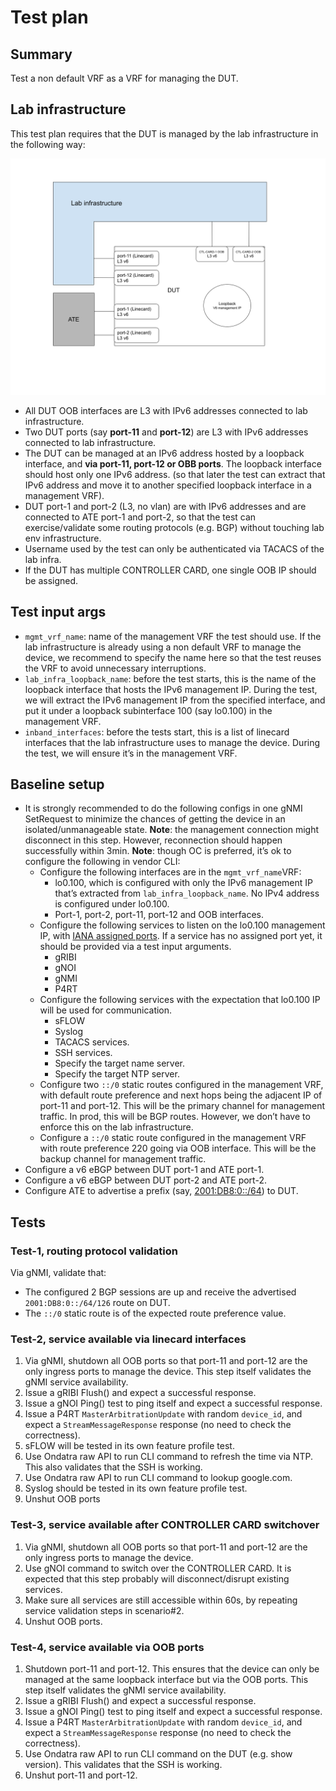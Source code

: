 # Test plan

## Summary

Test a non default VRF as a VRF for managing the DUT.

## Lab infrastructure

This test plan requires that the DUT is managed by the lab infrastructure in the following way:

![lab_infra](lab_infra.png)

*   All DUT OOB interfaces are L3 with IPv6 addresses connected to lab infrastructure.
*   Two DUT ports (say **port-11** and **port-12**) are L3 with IPv6 addresses connected to lab infrastructure.
*   The DUT can be managed at an IPv6 address hosted by a loopback interface, and **via port-11, port-12 or OBB ports**. The loopback interface should host only one IPv6 address. (so that later the test can extract that IPv6 address and move it to another specified loopback interface in a management VRF).
*   DUT port-1 and port-2 (L3, no vlan) are with IPv6 addresses and are connected to ATE port-1 and port-2, so that the test can exercise/validate some routing protocols (e.g. BGP) without touching lab env infrastructure.
*   Username used by the test can only be authenticated via TACACS of the lab infra.
*   If the DUT has multiple CONTROLLER CARD, one single OOB IP should be assigned.

## Test input args

*   `mgmt_vrf_name`: name of the management VRF the test should use. If the lab infrastructure is already using a non default VRF to manage the device, we recommend to specify the name here so that the test reuses the VRF to avoid unnecessary interruptions.
*   `lab_infra_loopback_name`: before the test starts, this is the name of the loopback interface that hosts the IPv6 management IP. During the test, we will extract the IPv6 management IP from the specified interface, and  put it under a loopback subinterface 100 (say lo0.100) in the management VRF.
*   `inband_interfaces`: before the tests start, this is a list of linecard interfaces that the lab infrastructure uses to manage the device. During the test, we will ensure it’s in the management VRF.

## Baseline setup

*   It is strongly recommended to do the following configs in one gNMI SetRequest to minimize the chances of getting the device in an isolated/unmanageable state. **Note**: the management connection might disconnect in this step. However, reconnection should happen successfully within 3min. **Note**: though OC is preferred, it’s ok to configure the following in vendor CLI:
    *   Configure the following interfaces are in the `mgmt_vrf_name`VRF:
        *   lo0.100, which is configured with only the IPv6 management IP that’s extracted from `lab_infra_loopback_name`. No IPv4 address is configured under lo0.100.
        *   Port-1, port-2, port-11, port-12 and OOB interfaces.
    *   Configure the following services to listen on the lo0.100 management IP, with [IANA assigned ports](https://www.iana.org/assignments/service-names-port-numbers/service-names-port-numbers.xhtml). If a service has no assigned port yet, it should be provided via a test input arguments.
        *   gRIBI
        *   gNOI
        *   gNMI
        *   P4RT
    *   Configure the following services with the expectation that lo0.100 IP will be used for communication.
        *   sFLOW
        *   Syslog
        *   TACACS services.
        *   SSH services.
        *   Specify the target name server.
        *   Specify the target NTP server.
    *   Configure two `::/0` static routes configured in the management VRF, with default route preference and next hops being the adjacent IP of port-11 and port-12. This will be the primary channel for management traffic. In prod, this will be BGP routes. However, we don’t have to enforce this on the lab infrastructure.
    *   Configure a `::/0` static route configured in the management VRF with route preference 220 going via OOB interface. This will be the backup channel for management traffic.
*   Configure a v6 eBGP between DUT port-1 and ATE port-1.
*   Configure a v6 eBGP between DUT port-2 and ATE port-2.
*   Configure ATE to advertise a prefix (say, [2001:DB8:0::/64](https://github.com/openconfig/featureprofiles/blob/main/CONTRIBUTING.md#ipv6)) to DUT.

## Tests

### Test-1, routing protocol validation

Via gNMI, validate that:

*   The configured 2 BGP sessions are up and receive the advertised `2001:DB8:0::/64/126` route on DUT.
*   The `::/0` static route is of the expected route preference value.

### Test-2, service available via linecard interfaces

1.  Via gNMI, shutdown all OOB ports so that port-11 and port-12 are the only ingress ports to manage the device. This step itself validates the gNMI service availability.
2.  Issue a gRIBI Flush() and expect a successful response.
3.  Issue a gNOI Ping() test to ping itself and expect a successful response.
4.  Issue a P4RT `MasterArbitrationUpdate` with random `device_id`, and expect a `StreamMessageResponse` response (no need to check the correctness).
5.  sFLOW will be tested in its own feature profile test.
6.  Use Ondatra raw API to run CLI command to refresh the time via NTP.  This also validates that the SSH is working.
7.  Use Ondatra raw API to run CLI command to lookup google.com.
8.  Syslog should be tested in its own feature profile test.
9.  Unshut OOB ports

### Test-3, service available after CONTROLLER CARD switchover

1.  Via gNMI, shutdown all OOB ports so that port-11 and port-12 are the only ingress ports to manage the device.
2.  Use gNOI command to switch over the CONTROLLER CARD. It is expected that this step probably will disconnect/disrupt existing services.
3.  Make sure all services are still accessible within 60s, by repeating service validation steps in scenario#2.
4.  Unshut OOB ports.

### Test-4, service available via OOB ports

1.  Shutdown port-11 and port-12. This ensures that the device can only be managed at the same loopback interface but via the OOB ports. This step itself validates the gNMI service availability.
2.  Issue a gRIBI Flush() and expect a successful response.
3.  Issue a gNOI Ping() test to ping itself and expect a successful response.
4.  Issue a P4RT `MasterArbitrationUpdate` with random `device_id`, and expect a `StreamMessageResponse` response (no need to check the correctness).
5.  Use Ondatra raw API to run CLI command on the DUT (e.g. show version). This validates that the SSH is working.
6.  Unshut port-11 and port-12.
